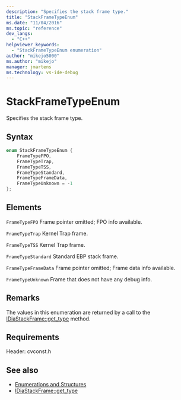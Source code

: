 ```yaml
---
description: "Specifies the stack frame type."
title: "StackFrameTypeEnum"
ms.date: "11/04/2016"
ms.topic: "reference"
dev_langs:
  - "C++"
helpviewer_keywords:
  - "StackFrameTypeEnum enumeration"
author: "mikejo5000"
ms.author: "mikejo"
manager: jmartens
ms.technology: vs-ide-debug
---
```

# StackFrameTypeEnum

Specifies the stack frame type.

## Syntax

```C++
enum StackFrameTypeEnum {
    FrameTypeFPO,
    FrameTypeTrap,
    FrameTypeTSS,
    FrameTypeStandard,
    FrameTypeFrameData,
    FrameTypeUnknown = -1
};
```

## Elements
`FrameTypeFPO`
Frame pointer omitted; FPO info available.

`FrameTypeTrap`
Kernel Trap frame.

`FrameTypeTSS`
Kernel Trap frame.

`FrameTypeStandard`
Standard EBP stack frame.

`FrameTypeFrameData`
Frame pointer omitted; Frame data info available.

`FrameTypeUnknown`
Frame that does not have any debug info.

## Remarks
The values in this enumeration are returned by a call to the [IDiaStackFrame::get_type](../../debugger/debug-interface-access/idiastackframe-get-type.md) method.

## Requirements
Header: cvconst.h

## See also
- [Enumerations and Structures](../../debugger/debug-interface-access/enumerations-and-structures.md)
- [IDiaStackFrame::get_type](../../debugger/debug-interface-access/idiastackframe-get-type.md)
